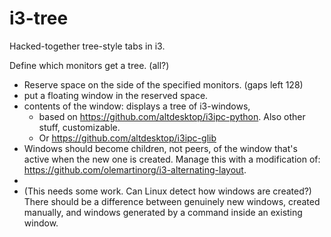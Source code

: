 # i3-tree
Hacked-together tree-style tabs in i3. 

Define which monitors get a tree. (all?)

- Reserve space on the side of the specified monitors. (gaps left 128)
- put a floating window in the reserved space.
- contents of the window: displays a tree of i3-windows, 
    - based on https://github.com/altdesktop/i3ipc-python. Also other stuff, customizable.
    - Or https://github.com/altdesktop/i3ipc-glib
- Windows should become children, not peers, of the window that's active when the new one is created. Manage this with a modification of: https://github.com/olemartinorg/i3-alternating-layout. 
- 
- (This needs some work. Can Linux detect how windows are created?) There should be a difference between genuinely new windows, created manually, and windows generated by a command inside an existing window. 
